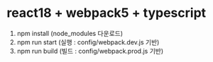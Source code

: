 # react18 + webpack5 + typescript

1. npm install (node_modules 다운로드)
2. npm run start (실행 : config/webpack.dev.js 기반)
3. npm run build (빌드 : config/webpack.prod.js 기반)
